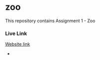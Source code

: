 # zoo

This repository contains Assignment 1 - Zoo

### Live Link
[Website link](https://tahfimul.github.io/web-dev-zoo-assignment-1/)

-

